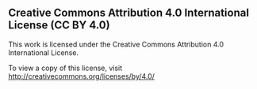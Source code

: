 ## Creative Commons Attribution 4.0 International License (CC BY 4.0)

This work is licensed under the Creative Commons Attribution 4.0 International License.

To view a copy of this license, visit http://creativecommons.org/licenses/by/4.0/
